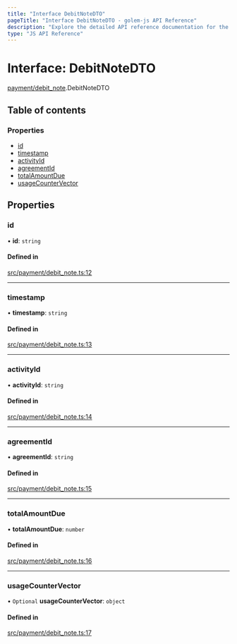 ```yaml
---
title: "Interface DebitNoteDTO"
pageTitle: "Interface DebitNoteDTO - golem-js API Reference"
description: "Explore the detailed API reference documentation for the Interface DebitNoteDTO within the golem-js SDK for the Golem Network."
type: "JS API Reference"
---
```

# Interface: DebitNoteDTO

[payment/debit\_note](../modules/payment_debit_note).DebitNoteDTO

## Table of contents

### Properties

- [id](payment_debit_note.DebitNoteDTO#id)
- [timestamp](payment_debit_note.DebitNoteDTO#timestamp)
- [activityId](payment_debit_note.DebitNoteDTO#activityid)
- [agreementId](payment_debit_note.DebitNoteDTO#agreementid)
- [totalAmountDue](payment_debit_note.DebitNoteDTO#totalamountdue)
- [usageCounterVector](payment_debit_note.DebitNoteDTO#usagecountervector)

## Properties

### id

• **id**: `string`

#### Defined in

[src/payment/debit_note.ts:12](https://github.com/golemfactory/golem-js/blob/c2379e3/src/payment/debit_note.ts#L12)

___

### timestamp

• **timestamp**: `string`

#### Defined in

[src/payment/debit_note.ts:13](https://github.com/golemfactory/golem-js/blob/c2379e3/src/payment/debit_note.ts#L13)

___

### activityId

• **activityId**: `string`

#### Defined in

[src/payment/debit_note.ts:14](https://github.com/golemfactory/golem-js/blob/c2379e3/src/payment/debit_note.ts#L14)

___

### agreementId

• **agreementId**: `string`

#### Defined in

[src/payment/debit_note.ts:15](https://github.com/golemfactory/golem-js/blob/c2379e3/src/payment/debit_note.ts#L15)

___

### totalAmountDue

• **totalAmountDue**: `number`

#### Defined in

[src/payment/debit_note.ts:16](https://github.com/golemfactory/golem-js/blob/c2379e3/src/payment/debit_note.ts#L16)

___

### usageCounterVector

• `Optional` **usageCounterVector**: `object`

#### Defined in

[src/payment/debit_note.ts:17](https://github.com/golemfactory/golem-js/blob/c2379e3/src/payment/debit_note.ts#L17)

